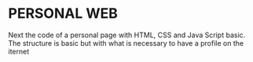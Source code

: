 # PERSONAL WEB

Next the code of a personal page with HTML, CSS and Java Script basic. The structure is basic but with what is necessary to have a profile on the iternet